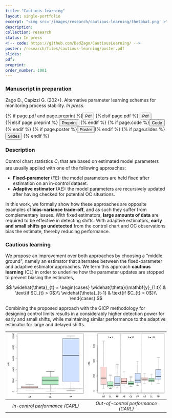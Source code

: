 ```yaml
---
title: "Cautious learning"
layout: single-portfolio
excerpt: "<img src='/images/research/cautious-learning/thetahat.png' >"
description:
collection: research
status: In press
<!-- code: https://github.com/DedZago/CautiousLearning/ -->
poster: /research/files/cautious-learning/poster.pdf
slides:
pdf:
preprint:
order_number: 1001
---
```


### Manuscript in preparation
Zago D., Capizzi G. (202+). Alternative parameter learning schemes for monitoring process stability. *In press*.

{% if page.pdf and page.preprint %}<button class="btn--research" onclick="window.location.href='{{ page.pdf }}';">Pdf</button> {%elsif page.pdf %} <button class="btn--research" onclick="window.location.href='{{ page.pdf }}';">Pdf</button> {%elsif page.preprint %} <button class="btn--research" onclick="window.location.href='{{ page.preprint }}';">Preprint</button> {% endif %} {% if page.code %}<button class="btn--research" onclick="window.location.href='{{ page.code }}';">Code</button>{% endif %} {% if page.poster %}<button class="btn--research" onclick="window.location.href='{{ page.poster }}';">Poster</button>{% endif %} {% if page.slides %} <button class="btn--research" onclick="window.location.href='{{ page.slides }}';">Slides</button> {% endif %}

### Description ###

Control chart statistics $C_{t}$ that are based on estimated model parameters are usually applied with one of the following approaches:
* **Fixed-parameter** (FE): the model parameters are held fixed after estimation on an in-control dataset.
* **Adaptive estimator** (AE): the model parameters are recursively updated after having checked for potential OC situations.

In this work, we formally show how these approaches are opposite examples of **bias-variance trade-off**, and as such they suffer from complementary issues.
With fixed estimators, **large amounts of data** are required to be effective in detecting shifts.
With adaptive estimators, **early and small shifts go undetected** from the control chart and OC observations bias the estimate, thereby reducing performance.

### Cautious learning ###
We propose an improvement over both approaches by choosing a "middle ground", namely an estimator that alternates between the fixed-parameter and adaptive estimator approaches.
We term this approach **cautious learning** (CL) in order to underline how the parameter updates are stopped to prevent biasing the estimates,

$$
  \widehat{\theta}_{t} = \begin{cases}
      \widehat{\theta}(\mathbf{y}_{1:t}) & \text{if $C_{t} > 0$}\\
      \widehat{\theta}_{t-1} & \text{if $C_{t} = 0$}\\
  \end{cases}
$$


Combining the proposed approach with the GICP methodology for designing control limits results in a considerably higher detection power for early and small shifts, while maintaining similar performance to the adaptive estimator for large and delayed shifts.

| <img src="/images/research/cautious-learning/IC.png" alt="chart" width="350"/>| <img src="/images/research/cautious-learning/delta=0.35.png" alt="parameter" width="350"/>| 
|:--:|:--:|
| *In-control performance (CARL)* | *Out-of-control performance (CARL)*


